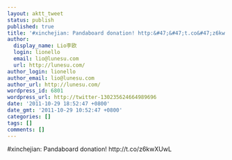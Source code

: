 ```yaml
---
layout: aktt_tweet
status: publish
published: true
title: '#xinchejian: Pandaboard donation! http:&#47;&#47;t.co&#47;z6kw...'
author:
  display_name: Lio李欧
  login: lionello
  email: lio@lunesu.com
  url: http://lunesu.com/
author_login: lionello
author_email: lio@lunesu.com
author_url: http://lunesu.com/
wordpress_id: 6801
wordpress_url: http://twitter-130235624664989696
date: '2011-10-29 18:52:47 +0800'
date_gmt: '2011-10-29 10:52:47 +0800'
categories: []
tags: []
comments: []
---
```

<p>#xinchejian: Pandaboard donation! http:&#47;&#47;t.co&#47;z6kwXUwL</p>
